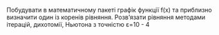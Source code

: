 Побудувати в математичному пакеті графік функції f(x) та приблизно
визначити один із коренів рівняння. Розв’язати рівняння методами ітерацій,
дихотомії, Ньютона з точністю ε=10 - 4
